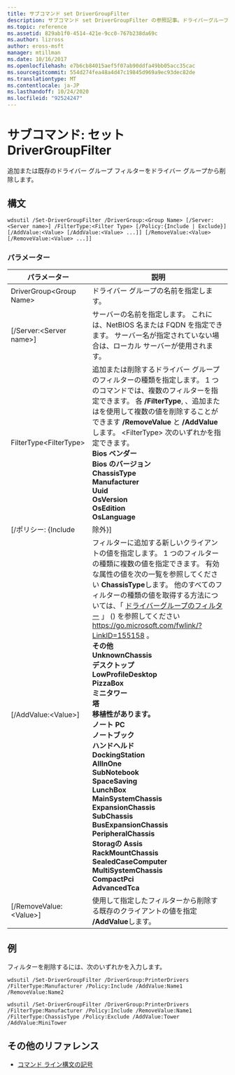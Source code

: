 ```yaml
---
title: サブコマンド set DriverGroupFilter
description: サブコマンド set DriverGroupFilter の参照記事。ドライバーグループの既存のドライバーグループフィルターを追加または削除します。
ms.topic: reference
ms.assetid: 829ab1f0-4514-421e-9cc0-767b238da69c
ms.author: lizross
author: eross-msft
manager: mtillman
ms.date: 10/16/2017
ms.openlocfilehash: e7b6cb84015aef5f07ab90ddfa49bb05acc35cac
ms.sourcegitcommit: 554d274fea48a4d47c19845d969a9ec93dec82de
ms.translationtype: MT
ms.contentlocale: ja-JP
ms.lasthandoff: 10/24/2020
ms.locfileid: "92524247"
---
```

# <a name="subcommand-set-drivergroupfilter"></a>サブコマンド: セット DriverGroupFilter

追加または既存のドライバー グループ フィルターをドライバー グループから削除します。

## <a name="syntax"></a>構文

```
wdsutil /Set-DriverGroupFilter /DriverGroup:<Group Name> [/Server:<Server name>] /FilterType:<Filter Type> [/Policy:{Include | Exclude}] [/AddValue:<Value> [/AddValue:<Value> ...]] [/RemoveValue:<Value> [/RemoveValue:<Value> ...]]
```

### <a name="parameters"></a>パラメーター

|         パラメーター          |                                                                                                                                                                                                                                                                                                                                                                                                                                                                               説明                                                                                                                                                                                                                                                                                                                                                                                                                                                                               |
|----------------------------|-------------------------------------------------------------------------------------------------------------------------------------------------------------------------------------------------------------------------------------------------------------------------------------------------------------------------------------------------------------------------------------------------------------------------------------------------------------------------------------------------------------------------------------------------------------------------------------------------------------------------------------------------------------------------------------------------------------------------------------------------------------------------------------------------------------------------------------------------------------------------------------------------------------------------------------------------------------------------|
| DriverGroup\<Group Name> |                                                                                                                                                                                                                                                                                                                                                                                                                                                                 ドライバー グループの名前を指定します。                                                                                                                                                                                                                                                                                                                                                                                                                                                                 |
|  [/Server:\<Server name>]  |                                                                                                                                                                                                                                                                                                                                                                                                                サーバーの名前を指定します。 これには、NetBIOS 名または FQDN を指定できます。 サーバー名が指定されていない場合は、ローカル サーバーが使用されます。                                                                                                                                                                                                                                                                                                                                                                                                                 |
| FilterType\<FilterType>  |                                                                                                                                                                                                                                                                       追加または削除するドライバー グループのフィルターの種類を指定します。 1 つのコマンドでは、複数のフィルターを指定できます。 各 **/FilterType**, 、追加またはを使用して複数の値を削除することができます **/RemoveValue** と **/AddValue**します。 \<FilterType> 次のいずれかを指定できます。</br>**Bios ベンダー**</br>**Bios のバージョン**</br>**ChassisType**</br>**Manufacturer**</br>**Uuid**</br>**OsVersion**</br>**OsEdition**</br>**OsLanguage**                                                                                                                                                                                                                                                                        |
|     [/ポリシー: {Include      |                                                                                                                                                                                                                                                                                                                                                                                                                                                                                除外}]                                                                                                                                                                                                                                                                                                                                                                                                                                                                                |
|    [/AddValue:\<Value>]    | フィルターに追加する新しいクライアントの値を指定します。 1 つのフィルターの種類に複数の値を指定できます。 有効な属性の値を次の一覧を参照してください **ChassisType**します。 他のすべてのフィルターの種類の値を取得する方法については、「 [ドライバーグループのフィルター](https://go.microsoft.com/fwlink/?LinkID=155158) 」 () を参照してください <https://go.microsoft.com/fwlink/?LinkID=155158> 。</br>**その他**</br>**UnknownChassis**</br>**デスクトップ**</br>**LowProfileDesktop**</br>**PizzaBox**</br>**ミニタワー**</br>**塔**</br>**移植性があります。**</br>**ノート PC**</br>**ノートブック**</br>**ハンドヘルド**</br>**DockingStation**</br>**AllInOne**</br>**SubNotebook**</br>**SpaceSaving**</br>**LunchBox**</br>**MainSystemChassis**</br>**ExpansionChassis**</br>**SubChassis**</br>**BusExpansionChassis**</br>**PeripheralChassis**</br>**Storagの Assis**</br>**RackMountChassis**</br>**SealedCaseComputer**</br>**MultiSystemChassis**</br>**CompactPci**</br>**AdvancedTca** |
|  [/RemoveValue:\<Value>]   |                                                                                                                                                                                                                                                                                                                                                                                                                                     使用して指定したフィルターから削除する既存のクライアントの値を指定 **/AddValue**します。                                                                                                                                                                                                                                                                                                                                                                                                                                      |

## <a name="examples"></a>例

フィルターを削除するには、次のいずれかを入力します。
```
wdsutil /Set-DriverGroupFilter /DriverGroup:PrinterDrivers /FilterType:Manufacturer /Policy:Include /AddValue:Name1 /RemoveValue:Name2
```
```
wdsutil /Set-DriverGroupFilter /DriverGroup:PrinterDrivers /FilterType:Manufacturer /Policy:Include /RemoveValue:Name1 /FilterType:ChassisType /Policy:Exclude /AddValue:Tower /AddValue:MiniTower
```

## <a name="additional-references"></a>その他のリファレンス

- [コマンド ライン構文の記号](command-line-syntax-key.md)